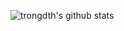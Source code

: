 ![trongdth's github stats](https://github-readme-stats.vercel.app/api?username=trongdth&count_private=true&show_icons=true&theme=radical)
